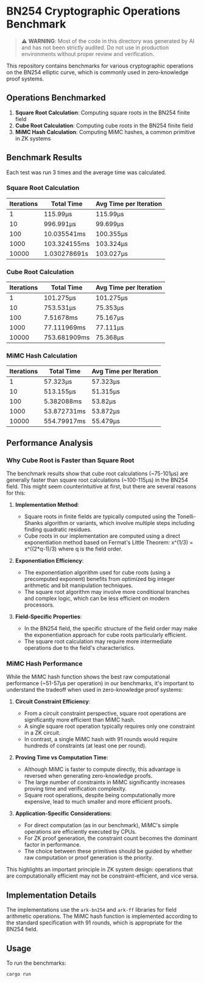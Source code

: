 # BN254 Cryptographic Operations Benchmark

> ⚠️ **WARNING**: Most of the code in this directory was generated by AI and has not been strictly audited. Do not use in production environments without proper review and verification.

This repository contains benchmarks for various cryptographic operations on the BN254 elliptic curve, which is commonly used in zero-knowledge proof systems.

## Operations Benchmarked

1. **Square Root Calculation**: Computing square roots in the BN254 finite field
2. **Cube Root Calculation**: Computing cube roots in the BN254 finite field
3. **MiMC Hash Calculation**: Computing MiMC hashes, a common primitive in ZK systems

## Benchmark Results

Each test was run 3 times and the average time was calculated.

### Square Root Calculation

| Iterations | Total Time | Avg Time per Iteration |
|------------|------------|------------------------|
| 1          | 115.99µs   | 115.99µs              |
| 10         | 996.991µs  | 99.699µs              |
| 100        | 10.035541ms| 100.355µs             |
| 1000       | 103.324155ms| 103.324µs            |
| 10000      | 1.030278691s| 103.027µs            |

### Cube Root Calculation

| Iterations | Total Time | Avg Time per Iteration |
|------------|------------|------------------------|
| 1          | 101.275µs  | 101.275µs             |
| 10         | 753.531µs  | 75.353µs              |
| 100        | 7.51678ms  | 75.167µs              |
| 1000       | 77.111969ms| 77.111µs              |
| 10000      | 753.681909ms| 75.368µs             |

### MiMC Hash Calculation

| Iterations | Total Time | Avg Time per Iteration |
|------------|------------|------------------------|
| 1          | 57.323µs   | 57.323µs              |
| 10         | 513.155µs  | 51.315µs              |
| 100        | 5.382088ms | 53.82µs               |
| 1000       | 53.872731ms| 53.872µs              |
| 10000      | 554.79917ms| 55.479µs              |

## Performance Analysis

### Why Cube Root is Faster than Square Root

The benchmark results show that cube root calculations (~75-101µs) are generally faster than square root calculations (~100-115µs) in the BN254 field. This might seem counterintuitive at first, but there are several reasons for this:

1. **Implementation Method**:
   - Square roots in finite fields are typically computed using the Tonelli-Shanks algorithm or variants, which involve multiple steps including finding quadratic residues.
   - Cube roots in our implementation are computed using a direct exponentiation method based on Fermat's Little Theorem: x^(1/3) = x^((2*q-1)/3) where q is the field order.

2. **Exponentiation Efficiency**:
   - The exponentiation algorithm used for cube roots (using a precomputed exponent) benefits from optimized big integer arithmetic and bit manipulation techniques.
   - The square root algorithm may involve more conditional branches and complex logic, which can be less efficient on modern processors.

3. **Field-Specific Properties**:
   - In the BN254 field, the specific structure of the field order may make the exponentiation approach for cube roots particularly efficient.
   - The square root calculation may require more intermediate operations due to the field's characteristics.

### MiMC Hash Performance

While the MiMC hash function shows the best raw computational performance (~51-57µs per operation) in our benchmarks, it's important to understand the tradeoff when used in zero-knowledge proof systems:

1. **Circuit Constraint Efficiency**: 
   - From a circuit constraint perspective, square root operations are significantly more efficient than MiMC hash.
   - A single square root operation typically requires only one constraint in a ZK circuit.
   - In contrast, a single MiMC hash with 91 rounds would require hundreds of constraints (at least one per round).

2. **Proving Time vs Computation Time**:
   - Although MiMC is faster to compute directly, this advantage is reversed when generating zero-knowledge proofs.
   - The large number of constraints in MiMC significantly increases proving time and verification complexity.
   - Square root operations, despite being computationally more expensive, lead to much smaller and more efficient proofs.

3. **Application-Specific Considerations**:
   - For direct computation (as in our benchmark), MiMC's simple operations are efficiently executed by CPUs.
   - For ZK proof generation, the constraint count becomes the dominant factor in performance.
   - The choice between these primitives should be guided by whether raw computation or proof generation is the priority.

This highlights an important principle in ZK system design: operations that are computationally efficient may not be constraint-efficient, and vice versa.

## Implementation Details

The implementations use the `ark-bn254` and `ark-ff` libraries for field arithmetic operations. The MiMC hash function is implemented according to the standard specification with 91 rounds, which is appropriate for the BN254 field.

## Usage

To run the benchmarks:

```bash
cargo run
```
